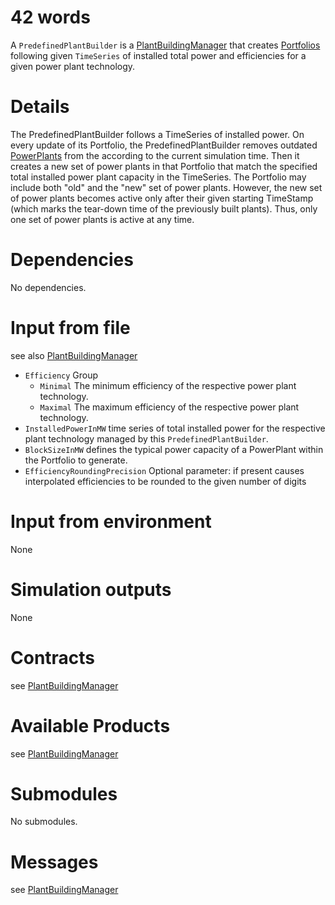 # 42 words

A `PredefinedPlantBuilder` is a [PlantBuildingManager](./PlantBuildingManager.md) that creates [Portfolios](../Modules/Portfolio.md) following given `TimeSeries` of installed total power and efficiencies for a given power plant technology.

# Details

The PredefinedPlantBuilder follows a TimeSeries of installed power.
On every update of its Portfolio, the PredefinedPlantBuilder removes outdated  [PowerPlants](../Modules/PowerPlant.md) from the according to the current simulation time.
Then it creates a new set of power plants in that Portfolio that match the specified total installed power plant capacity in the TimeSeries.
The Portfolio may include both "old" and the "new" set of power plants.
However, the new set of power plants becomes active only after their given starting TimeStamp (which marks the tear-down time of the previously built plants).
Thus, only one set of power plants is active at any time.

# Dependencies

No dependencies.

# Input from file

see also [PlantBuildingManager](./PlantBuildingManager.md)

* `Efficiency` Group
    * `Minimal` The minimum efficiency of the respective power plant technology.
    * `Maximal` The maximum efficiency of the respective power plant technology.
* `InstalledPowerInMW` time series of total installed power for the respective plant technology managed by this `PredefinedPlantBuilder`.
* `BlockSizeInMW` defines the typical power capacity of a PowerPlant within the Portfolio to generate.
* `EfficiencyRoundingPrecision` Optional parameter: if present causes interpolated efficiencies to be rounded to the given number of digits

# Input from environment

None

# Simulation outputs

None

# Contracts

see [PlantBuildingManager](./PlantBuildingManager.md)

# Available Products

see [PlantBuildingManager](./PlantBuildingManager.md)

# Submodules

No submodules.

# Messages

see [PlantBuildingManager](./PlantBuildingManager.md)